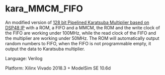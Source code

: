 # kara_MMCM_FIFO

An modified version of [128 bit Pipelined Karatsuba Multiplier based on DSP48 IP](https://github.com/lutianyu2001/kara_128_pipe_dsp48) with a ROM, a FIFO and a MMCM, the ROM and the write clock of the FIFO are working under 100MHz, while the read clock of the FIFO and the multiplier are working under 50MHz. The ROM will automatically output random numbers to FIFO, when the FIFO is not programmable empty, it output the data to Karatsuba multiplier.

Language: Verilog

Platform: Xilinx Vivado 2018.3 + ModelSim SE 10.6d
